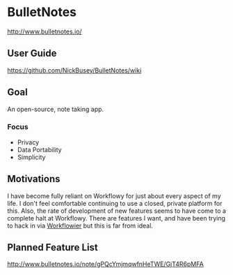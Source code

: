# BulletNotes

http://www.bulletnotes.io/

## User Guide

https://github.com/NickBusey/BulletNotes/wiki

## Goal

An open-source, note taking app.

### Focus

* Privacy
* Data Portability
* Simplicity

## Motivations

I have become fully reliant on Workflowy for just about every aspect of my life. I don't feel comfortable continuing to use a closed, private platform for this. Also, the rate of development of new features seems to have come to a complete halt at Workflowy. There are features I want, and have been trying to hack in via [Workflowier](http://workflowier.com/) but this is far from ideal.

## Planned Feature List

http://www.bulletnotes.io/note/gPQcYmjmqwfnHeTWE/GjT4R6pMFA

